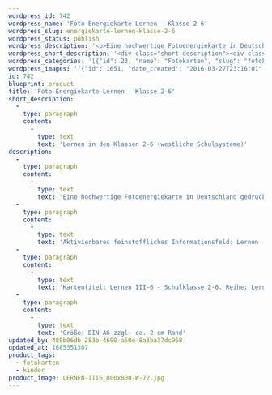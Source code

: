```yaml
---
wordpress_id: 742
wordpress_name: 'Foto-Energiekarte Lernen - Klasse 2-6'
wordpress_slug: energiekarte-lernen-klasse-2-6
wordpress_status: publish
wordpress_description: '<p>Eine hochwertige Fotoenergiekarte in Deutschland gedruckt und in Handarbeit laminiert.  Sie ist in Postkartengröße (DIN-A6) gut zu transportieren und kann auch auf den Körper aufgelegt werden.</p><p>Aktivierbares feinstoffliches Informationsfeld: Lernen - Umfassende Zugänge zum eigenen, individuellen Lernen in der 2.-6. Klasse (westl. Schulsysteme): Einfacher Lernen in der Schulklasse 2-6 (westliche Schulsysteme). Individuelle Lernvorgänge (-prozesse) unterstützen.</p><p>Kartentitel: Lernen III-6 - Schulklasse 2-6. Reihe: Lernen (Schule, Ausbildung)</p><p>Größe: DIN-A6 zzgl. ca. 2 cm Rand<br />Andere Formate sind individuell für Sie innerhalb weniger Tage herstellbar. Bitte kontaktieren Sie uns hierfür unter <a href="mailto:info@elvedenverlag.de">info@elvedenverlag.de</a>.</p><p><a href="https://my.feenbaum.de/anwendung-energiebilder-foto-laminiert/">Anwendungshinweise</a>      <a href="https://my.feenbaum.de/produktinformationen-fotokarten/">Produktinformationen</a></p>'
wordpress_short_description: '<div class="short-description"><div class="std">Lernen in den Klassen 2-6 (westliche Schulsysteme)<br /><em>Hinweis: Das Wasserzeichen „Elveden Verlag Energiebild“ wird nicht mit gedruckt</em></div></div>'
wordpress_categories: '[{"id": 23, "name": "Fotokarten", "slug": "fotokarten"}, {"id": 70, "name": "Kinder", "slug": "kinder"}]'
wordpress_images: '[{"id": 1651, "date_created": "2016-03-27T23:16:01", "date_created_gmt": "2016-03-27T19:16:01", "date_modified": "2016-03-27T23:16:01", "date_modified_gmt": "2016-03-27T19:16:01", "src": "https://my.feenbaum.de/wp-content/uploads/2016/03/LERNEN-III6_800x800-W-72.jpg", "name": "LERNEN-III6_800x800-W-72", "alt": ""}]'
id: 742
blueprint: product
title: 'Foto-Energiekarte Lernen - Klasse 2-6'
short_description:
  -
    type: paragraph
    content:
      -
        type: text
        text: 'Lernen in den Klassen 2-6 (westliche Schulsysteme)'
description:
  -
    type: paragraph
    content:
      -
        type: text
        text: 'Eine hochwertige Fotoenergiekarte in Deutschland gedruckt und in Handarbeit laminiert.  Sie ist in Postkartengröße (DIN-A6) gut zu transportieren und kann auch auf den Körper aufgelegt werden.'
  -
    type: paragraph
    content:
      -
        type: text
        text: 'Aktivierbares feinstoffliches Informationsfeld: Lernen - Umfassende Zugänge zum eigenen, individuellen Lernen in der 2.-6. Klasse (westl. Schulsysteme): Einfacher Lernen in der Schulklasse 2-6 (westliche Schulsysteme). Individuelle Lernvorgänge (-prozesse) unterstützen.'
  -
    type: paragraph
    content:
      -
        type: text
        text: 'Kartentitel: Lernen III-6 - Schulklasse 2-6. Reihe: Lernen (Schule, Ausbildung)'
  -
    type: paragraph
    content:
      -
        type: text
        text: 'Größe: DIN-A6 zzgl. ca. 2 cm Rand'
updated_by: 489b06db-283b-4690-a50e-8a3ba37dc968
updated_at: 1685351307
product_tags:
  - fotokarten
  - kinder
product_image: LERNEN-III6_800x800-W-72.jpg
---
```

